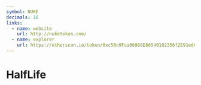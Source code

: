```yaml
---
symbol: NUKE
decimals: 18
links:
  - name: website
    url: http://nuketoken.com/
  - name: explorer
    url: https://etherscan.io/token/0xc58c0Fca06908E66540102356f2E91edCaEB8D81
---
```


# HalfLife

